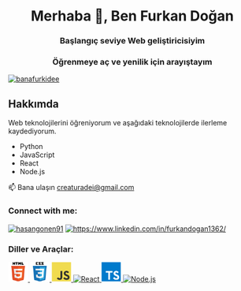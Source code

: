 <h1 align="center">Merhaba 👋, Ben Furkan Doğan</h1>
<h3 align="center">Başlangıç seviye Web geliştiricisiyim</h3>
<h3 align="center">Öğrenmeye aç ve yenilik için arayıştayım</h3>



<p align="left"> <a href="https://twitter.com/banafurkidee" target="blank"><img src="https://img.shields.io/twitter/follow/banafurkidee?logo=twitter&style=for-the-badge" alt="banafurkidee" /></a> </p>

## Hakkımda

Web teknolojilerini öğreniyorum ve aşağıdaki teknolojilerde ilerleme kaydediyorum.

- Python
- JavaScript
- React
- Node.js

📫 Bana ulaşın creaturadei@gmail.com

<h3 align="left">Connect with me:</h3>
<p align="left">
<a href="https://x.com/banafurkidee" target="blank"><img align="center" src="https://raw.githubusercontent.com/rahuldkjain/github-profile-readme-generator/master/src/images/icons/Social/twitter.svg" alt="hasangonen91" height="30" width="40" /></a>
<a href="https://www.linkedin.com/in/furkandogan1362/" target="blank"><img align="center" src="https://raw.githubusercontent.com/rahuldkjain/github-profile-readme-generator/master/src/images/icons/Social/linked-in-alt.svg" alt="https://www.linkedin.com/in/furkandogan1362/" height="30" width="40" /></a>
</p>




<h3 align="left">Diller ve Araçlar:</h3>
<p align="left"> 
  <a href="https://www.w3.org/html/" target="_blank" rel="noreferrer"> 
    <img src="https://raw.githubusercontent.com/devicons/devicon/master/icons/html5/html5-original-wordmark.svg" alt="html5" width="40" height="40"/> 
  </a> 
  <a href="https://www.w3schools.com/css/" target="_blank" rel="noreferrer"> 
    <img src="https://raw.githubusercontent.com/devicons/devicon/master/icons/css3/css3-original-wordmark.svg" alt="css3" width="40" height="40"/> 
  </a>
  <a href="https://developer.mozilla.org/en-US/docs/Web/JavaScript" target="_blank" rel="noreferrer"> 
    <img src="https://raw.githubusercontent.com/devicons/devicon/master/icons/javascript/javascript-original.svg" alt="javascript" width="40" height="40"/> 
  </a>
  <a href="https://reactnative.dev/" target="_blank" rel="noreferrer"> 
    <img src="https://upload.wikimedia.org/wikipedia/commons/thumb/a/a7/React-icon.svg/200px-React-icon.svg.png" alt="React" width="40" height="40"/>
  </a> 
  <a href="https://www.typescriptlang.org/" target="_blank" rel="noreferrer">
    <img src="https://raw.githubusercontent.com/devicons/devicon/master/icons/typescript/typescript-original.svg" alt="typescript" width="40" height="40"/> 
  </a> 
  <a href="https://nodejs.org/" target="_blank" rel="noreferrer"> 
    <img src="https://nodejs.org/static/images/logo.svg" alt="Node.js" width="40" height="40"/>
  </a> 
</p>
